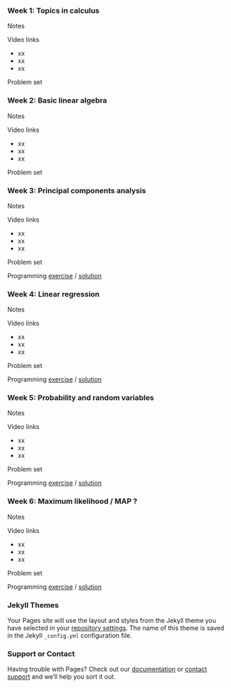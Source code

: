 ### Week 1: Topics in calculus

Notes

Video links
- xx
- xx
- xx

Problem set

### Week 2: Basic linear algebra

Notes

Video links
- xx
- xx
- xx

Problem set

### Week 3: Principal components analysis

Notes

Video links
- xx
- xx
- xx

Problem set

Programming [exercise]() / [solution]()


### Week 4: Linear regression

Notes

Video links
- xx
- xx
- xx

Problem set

Programming [exercise]() / [solution]()

### Week 5: Probability and random variables

Notes

Video links
- xx
- xx
- xx

Problem set

Programming [exercise]() / [solution]()

### Week 6: Maximum likelihood / MAP ?

Notes

Video links
- xx
- xx
- xx

Problem set

Programming [exercise]() / [solution]()




### Jekyll Themes

Your Pages site will use the layout and styles from the Jekyll theme you have selected in your [repository settings](https://github.com/JaneliaMLCourse/MathClub/settings). The name of this theme is saved in the Jekyll `_config.yml` configuration file.

### Support or Contact

Having trouble with Pages? Check out our [documentation](https://help.github.com/categories/github-pages-basics/) or [contact support](https://github.com/contact) and we’ll help you sort it out.
